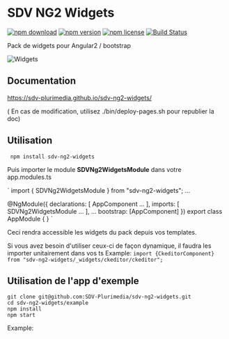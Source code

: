 # SDV NG2 Widgets

[![npm download](https://img.shields.io/npm/dt/sdv-ng2-widgets.svg)]()
[![npm version](https://img.shields.io/npm/v/sdv-ng2-widgets.svg)]()
[![npm license](https://img.shields.io/npm/l/sdv-ng2-widgets.svg)]()
[![Build Status](https://travis-ci.org/SDV-Plurimedia/sdv-ng2-widgets.svg?branch=develop)](https://travis-ci.org/SDV-Plurimedia/sdv-ng2-widgets)

Pack de widgets pour Angular2 / bootstrap

![Widgets](https://raw.githubusercontent.com/SDV-Plurimedia/sdv-ng2-widgets/develop/documentation/dist/img/widgets.png)

## Documentation

https://sdv-plurimedia.github.io/sdv-ng2-widgets/

( En cas de modification, utilisez ./bin/deploy-pages.sh pour republier la doc)

## Utilisation

` npm install sdv-ng2-widgets`

Puis importer le module **SDVNg2WidgetsModule** dans votre app.modules.ts

`
import { SDVNg2WidgetsModule } from "sdv-ng2-widgets";
...

@NgModule({
  declarations: [
    AppComponent
    ...
  ],
  imports: [
    SDVNg2WidgetsModule
    ...
  ],
  ...
  bootstrap: [AppComponent]
})
export class AppModule { }
`

Ceci rendra accessible les widgets du pack depuis vos templates.

Si vous avez besoin d'utiliser ceux-ci de façon dynamique, il faudra les importer unitairement dans vos ts
Example:
`import {CkeditorComponent} from "sdv-ng2-widgets/_widgets/ckeditor/ckeditor";`

## Utilisation de l'app d'exemple

```
git clone git@github.com:SDV-Plurimedia/sdv-ng2-widgets.git
cd sdv-ng2-widgets/example
npm install
npm start
```

Example:
